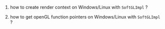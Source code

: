 ﻿1. how to create render context on Windows/Linux with `SoftGLImpl` ?

2. how to get openGL function pointers on Windows/Linux with `SoftGLImpl` ?

